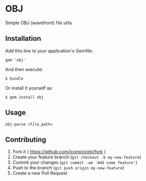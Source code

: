 # OBJ

Simple OBJ (wavefront) file utils

## Installation

Add this line to your application's Gemfile:

    gem 'obj'

And then execute:

    $ bundle

Or install it yourself as:

    $ gem install obj

## Usage

    obj-parse <file_path>

## Contributing

1. Fork it ( https://github.com/iconpin/obj/fork )
2. Create your feature branch (`git checkout -b my-new-feature`)
3. Commit your changes (`git commit -am 'Add some feature'`)
4. Push to the branch (`git push origin my-new-feature`)
5. Create a new Pull Request
